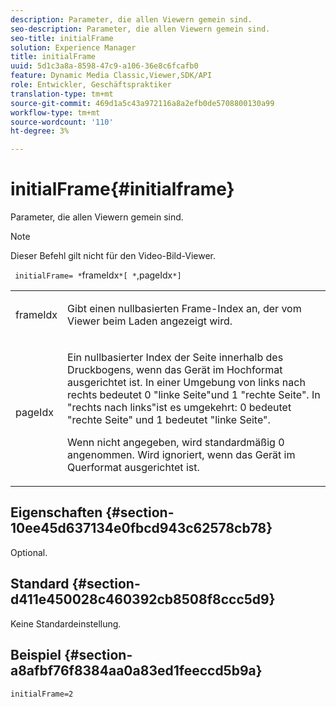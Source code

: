 ```yaml
---
description: Parameter, die allen Viewern gemein sind.
seo-description: Parameter, die allen Viewern gemein sind.
seo-title: initialFrame
solution: Experience Manager
title: initialFrame
uuid: 5d1c3a8a-8598-47c9-a106-36e8c6fcafb0
feature: Dynamic Media Classic,Viewer,SDK/API
role: Entwickler, Geschäftspraktiker
translation-type: tm+mt
source-git-commit: 469d1a5c43a972116a8a2efb0de5708800130a99
workflow-type: tm+mt
source-wordcount: '110'
ht-degree: 3%

---
```



# initialFrame{#initialframe}

Parameter, die allen Viewern gemein sind.

>[!NOTE]
>
>Dieser Befehl gilt nicht für den Video-Bild-Viewer.

` initialFrame= *`frameIdx`*[ *`,pageIdx`*]`

<table id="table_9B98C97485DD4DEB8A6ECBCE8DF6B886"> 
 <tbody> 
  <tr> 
   <td colname="col1"> <p> <span class="codeph"> <span class="varname"> frameIdx</span> </span> </p> </td> 
   <td colname="col2"> <p> Gibt einen nullbasierten Frame-Index an, der vom Viewer beim Laden angezeigt wird. </p> </td> 
  </tr> 
  <tr> 
   <td colname="col1"> <p><span class="codeph"><span class="varname"> pageIdx</span></span> </p> </td> 
   <td colname="col2"> <p>Ein nullbasierter Index der Seite innerhalb des Druckbogens, wenn das Gerät im Hochformat ausgerichtet ist. In einer Umgebung von links nach rechts bedeutet <span class="codeph"> 0</span> "linke Seite"und <span class="codeph"> 1</span> "rechte Seite". In "rechts nach links"ist es umgekehrt: <span class="codeph"> 0</span> bedeutet "rechte Seite" und <span class="codeph"> 1</span> bedeutet "linke Seite". </p> <p>Wenn nicht angegeben, wird standardmäßig <span class="codeph"> 0</span> angenommen. Wird ignoriert, wenn das Gerät im Querformat ausgerichtet ist. </p> </td> 
  </tr> 
 </tbody> 
</table>

## Eigenschaften {#section-10ee45d637134e0fbcd943c62578cb78}

Optional.

## Standard {#section-d411e450028c460392cb8508f8ccc5d9}

Keine Standardeinstellung.

## Beispiel {#section-a8afbf76f8384aa0a83ed1feeccd5b9a}

```
initialFrame=2
```

